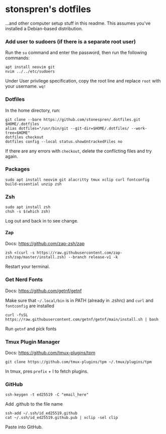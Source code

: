# stonspren's dotfiles

...and other computer setup stuff in this readme. This assumes you've installed a Debian-based distribution.

### Add user to sudoers (if there is a separate root user)

Run the `su` command and enter the password, then run the following commands:

```shell
apt install neovim git
nvim ../../etc/sudoers
```

Under User privilege specification, copy the root line and replace `root` with your username. `wq!`

### Dotfiles

In the home directory, run:

```shell
git clone --bare https://github.com/stonespren/.dotfiles.git $HOME/.dotfiles
alias dotfiles="/usr/bin/git --git-dir=$HOME/.dotfiles/ --work-tree=$HOME"
dotfiles checkout
dotfiles config --local status.showUntrackedFiles no
```

If there are any errors with `checkout`, delete the conflicting files and try again.

### Packages

```shell
sudo apt install neovim git alacritty tmux xclip curl fontconfig build-essential unzip zsh
```

### Zsh

```shell
sudo apt install zsh
chsh -s $(which zsh)
```

Log out and back in to see change.

#### Zap

Docs: https://github.com/zap-zsh/zap

```shell
zsh <(curl -s https://raw.githubusercontent.com/zap-zsh/zap/master/install.zsh) --branch release-v1 -k
```

Restart your terminal.

### Get Nerd Fonts

Docs: https://github.com/getnf/getnf

Make sure that `~/.local/bin` is in PATH (already in .zshrc) and `curl` and `fontconfig` are installed

```shell
curl -fsSL https://raw.githubusercontent.com/getnf/getnf/main/install.sh | bash
```

Run `getnf` and pick fonts

### Tmux Plugin Manager

Docs: https://github.com/tmux-plugins/tpm

```shell
git clone https://github.com/tmux-plugins/tpm ~/.tmux/plugins/tpm
```

In tmux, pres `prefix` + I to fetch plugins.

### GitHub

```shell
ssh-keygen -t ed25519 -C "email_here"
```

Add .github to the file name

```shell
ssh-add ~/.ssh/id_ed25519.github
cat ~/.ssh/id_ed25519.github.pub | xclip -sel clip
```

Paste into GitHub.
